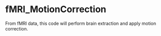 # fMRI_MotionCorrection
From fMRI data, this code will perform brain extraction and apply motion correction.
